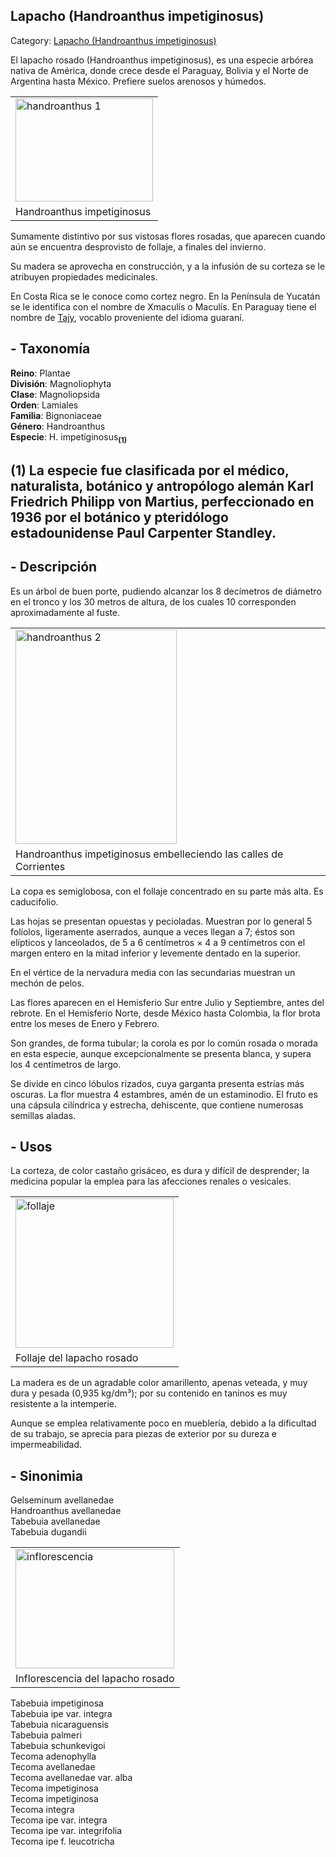 ## Lapacho (Handroanthus impetiginosus)

Category: [Lapacho (Handroanthus impetiginosus)](http://descubrircorrientes.com.ar/2012/index.php/2586-geografia/6-fitogeografia/arboles/lapacho-handroanthus-impetiginosus)

El lapacho rosado (Handroanthus impetiginosus), es una especie arbórea nativa de América, donde crece desde el Paraguay, Bolivia y el Norte de Argentina hasta México. Prefiere suelos arenosos y húmedos.

<table><tbody><tr><td><img src="http://descubrircorrientes.com.ar/2012/index.php/2586-geografia/6-fitogeografia/arboles/images/fotos_de_geografia/handroanthus%201.jpg" width="220" height="165" alt="handroanthus 1"></td></tr><tr><td><span>Handroanthus impetiginosus</span></td></tr></tbody></table>

Sumamente distintivo por sus vistosas flores rosadas, que aparecen cuando aún se encuentra desprovisto de follaje, a finales del invierno.

Su madera se aprovecha en construcción, y a la infusión de su corteza se le atribuyen propiedades medicinales.

En Costa Rica se le conoce como cortez negro. En la Península de Yucatán se le identifica con el nombre de Xmaculís o Maculís. En Paraguay tiene el nombre de [Tajy](http://descubrircorrientes.com.ar/2012/index.php/2586-geografia/6-fitogeografia/arboles/index.php?option=com_content&view=category&id=1427&Itemid=506), vocablo proveniente del idioma guaraní.

## **\- Taxonomía**

**Reino**: Plantae  
**División**: Magnoliophyta  
**Clase**: Magnoliopsida  
**Orden**: Lamiales  
**Familia**: Bignoniaceae  
**Género**: Handroanthus  
**Especie**: H. impetiginosus<sub><strong>(1)</strong></sub>

## **(1)** La especie fue clasificada por el médico, naturalista, botánico y antropólogo alemán Karl Friedrich Philipp von Martius, perfeccionado en 1936 por el botánico y pteridólogo estadounidense Paul Carpenter Standley.

## **\- Descripción**

Es un árbol de buen porte, pudiendo alcanzar los 8 decímetros de diámetro en el tronco y los 30 metros de altura, de los cuales 10 corresponden aproximadamente al fuste.

<table><tbody><tr><td><img src="http://descubrircorrientes.com.ar/2012/index.php/2586-geografia/6-fitogeografia/arboles/images/fotos_de_geografia/handroanthus%202.jpg" width="258" height="343" alt="handroanthus 2"></td></tr><tr><td><span>Handroanthus impetiginosus embelleciendo las calles de Corrientes</span></td></tr></tbody></table>

La copa es semiglobosa, con el follaje concentrado en su parte más alta. Es caducifolio.

Las hojas se presentan opuestas y pecioladas. Muestran por lo general 5 folíolos, ligeramente aserrados, aunque a veces llegan a 7; éstos son elípticos y lanceolados, de 5 a 6 centímetros × 4 a 9 centímetros con el margen entero en la mitad inferior y levemente dentado en la superior.

En el vértice de la nervadura media con las secundarias muestran un mechón de pelos.

Las flores aparecen en el Hemisferio Sur entre Julio y Septiembre, antes del rebrote. En el Hemisferio Norte, desde México hasta Colombia, la flor brota entre los meses de Enero y Febrero.

Son grandes, de forma tubular; la corola es por lo común rosada o morada en esta especie, aunque excepcionalmente se presenta blanca, y supera los 4 centímetros de largo.

Se divide en cinco lóbulos rizados, cuya garganta presenta estrías más oscuras. La flor muestra 4 estambres, amén de un estaminodio. El fruto es una cápsula cilíndrica y estrecha, dehiscente, que contiene numerosas semillas aladas.

## **\- Usos**

La corteza, de color castaño grisáceo, es dura y difícil de desprender; la medicina popular la emplea para las afecciones renales o vesicales.

<table><tbody><tr><td><img src="http://descubrircorrientes.com.ar/2012/index.php/2586-geografia/6-fitogeografia/arboles/images/fotos_de_geografia/follaje.jpg" width="253" height="239" alt="follaje"></td></tr><tr><td><span>Follaje del lapacho rosado</span></td></tr></tbody></table>

La madera es de un agradable color amarillento, apenas veteada, y muy dura y pesada (0,935 kg/dm³); por su contenido en taninos es muy resistente a la intemperie.

Aunque se emplea relativamente poco en mueblería, debido a la dificultad de su trabajo, se aprecia para piezas de exterior por su dureza e impermeabilidad.

## **\- Sinonimia**

Gelseminum avellanedae  
Handroanthus avellanedae  
Tabebuia avellanedae  
Tabebuia dugandii

<table><tbody><tr><td><img src="http://descubrircorrientes.com.ar/2012/index.php/2586-geografia/6-fitogeografia/arboles/images/fotos_de_geografia/inflorescencia.jpg" width="254" height="191" alt="inflorescencia"></td></tr><tr><td><span>Inflorescencia del lapacho rosado</span></td></tr></tbody></table>

Tabebuia impetiginosa  
Tabebuia ipe var. integra  
Tabebuia nicaraguensis  
Tabebuia palmeri  
Tabebuia schunkevigoi  
Tecoma adenophylla  
Tecoma avellanedae  
Tecoma avellanedae var. alba  
Tecoma impetiginosa  
Tecoma impetiginosa  
Tecoma integra  
Tecoma ipe var. integra  
Tecoma ipe var. integrifolia  
Tecoma ipe f. leucotricha